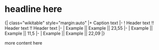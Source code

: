 # headline here

{| class="wikitable" style="margin:auto"
|+ Caption text
|-
! Header text !! Header text !! Header text
|-
| Example || Example || 23,55
|-
| Example || Example || 11,5
|-
| Example || Example || 22,09
|}


more content here


